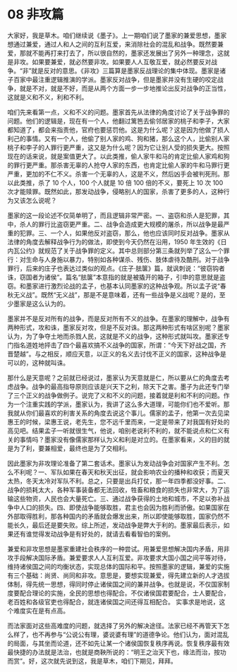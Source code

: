 # 08 非攻篇

<MyVideoBoard :bvidArr="['BV14A411s7Ux']" />

大家好，我是草木。咱们继续说《墨子》。上一期咱们说了墨家的兼爱思想，墨家想通过兼爱，通过人和人之间的互利互爱，来消除社会的混乱和战争。既然要兼爱，那就不能再打来打去了，所以很自然的，墨家还发展出了另外一种理念，这就是非攻。如果要兼爱，就必然要非攻。如果要人人互敬互爱，就必然要反对战争。“非”就是反对的意思。《非攻》三篇算是墨家反战理论的集中体现。墨家是诸子百家中最注重逻辑推演的学派。墨家反对战争，但是墨家并没有生硬的咬定战争，就是不对，就是不好，而是从两个方面一步一步地推论出反对战争的正当性，这就是义和不义，利和不利。

咱们先来看第一点，义和不义的问题。墨家首先从法律的角度讨论了关于战争罪的问题。他们的逻辑是，现在有一个人，他翻过篱笆去偷邻居家的桃子和李子，大家都知道了，都会来指责他，官府也要惩罚他。这是为什么呢？这是因为他做了损人利己的事情。又有一个人，他偷了别人家的鸡、狗和猪，那么这个人，比偷别人家桃子和李子的人罪行更严重，这又是为什么呢？因为它让别人受的损失更大。按照现在的话来说，就是案值更大了。以此类推，偷人家牛和马的肯定比偷人家鸡和狗的罪行更严重。那杀害无辜的人抢夺人家的东西，也肯定比偷人家的牛和马罪行更严重，更加的不仁不义。杀害一个无辜的人，这是不义，然后凶手会被判死刑。那以此类推，杀了 10 个人，100 个人就是 10 倍 100 倍的不义，要死上 10 次 100 次才能赎罪。既然如此，那发动战争，侵略别人的国家，杀害了更多的人，这种行为又该怎么说呢？

墨家的这一段论述不仅简单明了，而且逻辑非常严密。一、盗窃和杀人是犯罪，其中，杀人的罪行比盗窃更严重。二、战争会造成更大规模的屠杀，所以战争是最严重的犯罪。三、一个人，如果他反对盗窃，那么，他也应该同时反对战争。墨家从法律的角度去解释战争行为的做法，即使到今天仍然在沿用，1950 年生效的《日内瓦公约》就规范了关于战争罪的定义。其中总则部分第三条就列举了这么一个罪行：对生命与人身施以暴力，特别如各种谋杀、残伤、肢体虐待及酷刑。对于战争罪行，后来的庄子也表达过类似的观点。《庄子·胠箧》篇，就讽刺说：“彼窃钩者诛，窃国者为诸侯”。篇名“胠箧”本意指的就是被撬开的箱子，引申的意思就是盗窃。和墨家进行激烈论战的孟子，也基本认同墨家的这种战争观。所以孟子说“春秋无义战”。既然“无义战”，那是不是意味着，还有一些战争是义战呢？是的，至少墨家是这么认为的。

墨家并不是反对所有的战争，而是反对所有不义的战争。在墨家的理解中，战争有两种形式，攻和诛，墨家反对攻，但是不反对诛。那这两种形式有啥区别呢？墨家认为，为了争夺土地而杀戮人民，这就是不义的战争，这种形式就叫攻。墨家还专门指名道姓地抨击了四个最喜欢搞不义战争的国家，所谓：“今天下好战之国，齐晋楚越”。与之相反，顺应天意，以正义的名义去讨伐不正义的国家，这种战争是可以的，这种就叫诛。

那什么是天意呢？之前就已经说过，墨家认为天意就是仁，所以要从仁的角度去考虑战争。战争的最高指导原则应该是兴天下之利，除天下之害。墨子为此还专门举了三个正义的战争做例子。说完了义和不义的问题，接着就是利和不利的问题。作为一个注重实践的学派，墨家认为，我讲了这么多大道理，可能你们也不爱听。那我就从你们最喜欢的利害关系的角度去说这个事儿。儒家的孟子，他第一次去见梁惠王的时候，梁惠王说，老先生，您不远千里而来，一定是带来了对我国有好处的高见吧。结果孟子一听就很生气，他说，咱别老说利不利的，就不能说点和仁义有关的事情吗？墨家没有像儒家那样认为义和利是对立的。在墨家看来，义的目的就是为了利，要兼相爱，最终也是为了交相利。

因此墨家为非攻理论准备了第二套话术。墨家认为发动战争会对国家产生不利。怎么不利呢？一、军队如果在春天和秋天出征，就会影响农业的播种和收获；而夏天太热，冬天太冷对军队不利。总之，只要是出兵打仗，那一年四季都没好事。二、战争的损耗太大，各种军事装备都无法回收，牲畜和粮食的损失也非常大，为了运输这些物资，人民也会大量死亡。三、通过战争获得的土地和城市，不足以弥补战争中人口的损失。四、即使战争能够取胜，君主也会因为胜利而骄傲。如果国家在外部取得胜利，那各种国内的矛盾就会爆发出来，所以即使能够取胜，国家仍然不能长久，最后还是要失败。综上所述，发动战争是弊大于利的。墨家最后表示，如果还有谁觉得发动战争是有好处的，就请去看看智伯的案例。

兼爱和非攻思想是墨家重建社会秩序的一种尝试。用兼爱思想解决国内矛盾，用非攻手段解决国际矛盾。兼爱要求人人互利互爱。非攻要求大国小国之间平等对待，维持诸侯国之间的均衡状态，实现总体的国际和平。按照墨家的逻辑，兼爱的实施有三个基础：尚贤、尚同和非攻。意思是，要想实现兼爱，得先建立新的人才选拔体制，得先统一思想，得同时停止诸侯国之间的兼并战争。也就是说，不仅国家制度要配合理论的实施，全民的思想也得配合。不仅诸侯国君要配合，士人要配合，老百姓和各级官吏也得配合，就连诸侯国之间还得互相配合。
实事求是地说，这个难度实在是有点高。

而法家面对这些高难度的问题，就选择了另外的解决途径。法家已经不再管天下怎么样了，也不再参与“公说公有理，婆说婆有理”的道德争论。他们认为，面对混乱的局面，与其坐而论道，还不如先让某一个诸侯国恢复秩序再说。恢复秩序最有效最快捷的办法就是法治，也就是商鞅所说的：“明王之治天下也，缘法而治，按功而赏”。好，这次就先说到这，我是草木，咱们下期见，拜拜。
